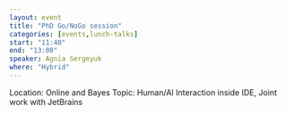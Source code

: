 ```yaml
---
layout: event
title: "PhD Go/NoGo session"
categories: [events,lunch-talks]
start: "11:40"
end: "13:00"
speaker: Agnia Sergeyuk
where: "Hybrid"
---
```


Location: Online and Bayes
Topic: Human/AI Interaction inside IDE, Joint work with JetBrains
